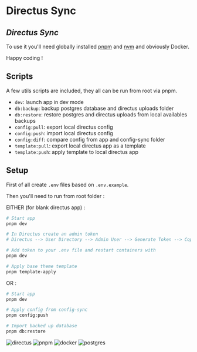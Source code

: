# Directus Sync

## *Directus Sync*

To use it you'll need globally installed [pnpm](https://github.com/pnpm/pnpm) and [nvm](https://github.com/nvm-sh/nvm) and obviously Docker.

Happy coding !

## Scripts

A few utils scripts are included, they all can be run from root via pnpm.

- `dev`: launch app in dev mode
- `db:backup`: backup postgres database and directus uploads folder
- `db:restore`: restore postgres and directus uploads from local availables backups
- `config:pull`: export local directus config
- `config:push`: import local directus config
- `config:diff`: compare config from app and config-sync folder
- `template:pull`: export local directus app as a template
- `template:push`: apply template to local directus app

## Setup

First of all create `.env` files based on `.env.example`.

Then you'll need to run from root folder :

EITHER (for blank directus app) :

```bash
# Start app
pnpm dev

# In Directus create an admin token
# Directus --> User Directory --> Admin User --> Generate Token --> Copy Token --> Save User

# Add token to your .env file and restart containers with
pnpm dev

# Apply base theme template
pnpm template-apply
```

OR :

```bash
# Start app
pnpm dev

# Apply config from config-sync
pnpm config:push

# Import backed up database
pnpm db:restore
```

<p float="middle">
    <img
        src="https://img.shields.io/badge/directus-%2364f.svg?style=for-the-badge&logo=directus&logoColor=white"
        alt="directus"
    />
    <img
        src="https://img.shields.io/badge/pnpm-%234a4a4a.svg?style=for-the-badge&logo=pnpm&logoColor=f69220"
        alt="pnpm"
    />
    <img
        src="https://img.shields.io/badge/docker-%230db7ed.svg?style=for-the-badge&logo=docker&logoColor=white"
        alt="docker"
    />
    <img
        src="https://img.shields.io/badge/postgres-%23316192.svg?style=for-the-badge&logo=postgresql&logoColor=white"
        alt="postgres"
    />
</p>
